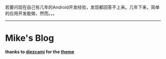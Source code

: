 若要问现在自己有几年的Android开发经验，发现都回答不上来。几年下来，简单的应用开发能做，然而。。。

-----

# Mike's Blog
**thanks to [diezcami](https://github.com/diezcami) for the [theme](https://github.com/diezcami/arctic-fox-theme)**
